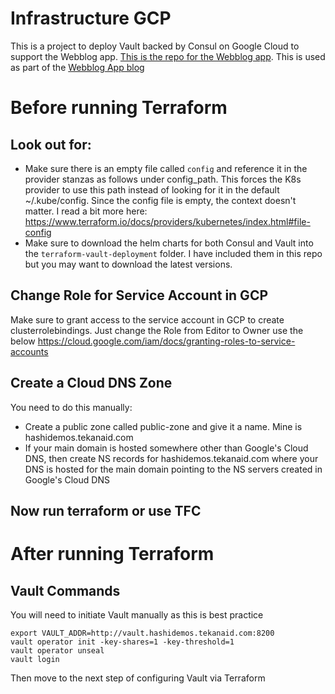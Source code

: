 # Infrastructure GCP

This is a project to deploy Vault backed by Consul on Google Cloud to support the Webblog app. [This is the repo for the Webblog app](https://gitlab.com/public-projects3/web-blog-demo). This is used as part of the [Webblog App blog](https://tekanaid.com/webblog-app-infrastructure-as-code/)

# Before running Terraform

## Look out for:
- Make sure there is an empty file called `config` and reference it in the provider stanzas as follows under config_path. This forces the K8s provider to use this path instead of looking for it in the default ~/.kube/config. Since the config file is empty, the context doesn't matter. I read a bit more here:  https://www.terraform.io/docs/providers/kubernetes/index.html#file-config
- Make sure to download the helm charts for both Consul and Vault into the `terraform-vault-deployment` folder. I have included them in this repo but you may want to download the latest versions. 

## Change Role for Service Account in GCP
Make sure to grant access to the service account in GCP to create clusterrolebindings. Just change the Role from Editor to Owner use the below
https://cloud.google.com/iam/docs/granting-roles-to-service-accounts

## Create a Cloud DNS Zone
You need to do this manually:
- Create a public zone called public-zone and give it a name. Mine is hashidemos.tekanaid.com
- If your main domain is hosted somewhere other than Google's Cloud DNS, then create NS records for hashidemos.tekanaid.com where your DNS is hosted for the main domain pointing to the NS servers created in Google's Cloud DNS

## Now run terraform or use TFC

# After running Terraform

## Vault Commands

You will need to initiate Vault manually as this is best practice

```shell
export VAULT_ADDR=http://vault.hashidemos.tekanaid.com:8200
vault operator init -key-shares=1 -key-threshold=1
vault operator unseal
vault login
```

Then move to the next step of configuring Vault via Terraform